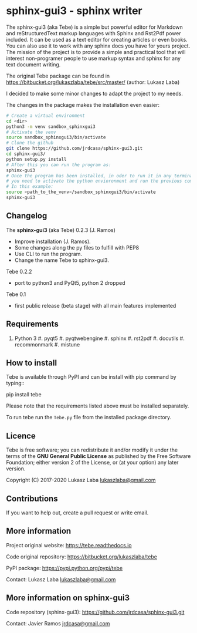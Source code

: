sphinx-gui3 - sphinx writer
============================
The sphinx-gui3 (aka Tebe) is a simple but powerful editor for Markdown and reStructuredText markup languages
with Sphinx and Rst2Pdf power included.
It can be used as a text editor for creating articles or even books.
You can also use it to work with any sphinx docs you have for yours project.
The mission of the project is to provide a simple and practical tool that will interest non-programer people
to use markup syntax and sphinx for any text document writing.

The original Tebe package can be found in https://bitbucket.org/lukaszlaba/tebe/src/master/ (author: Lukasz Laba)

I decided to make some minor changes to adapt the project to my needs.

The changes in the package makes the installation even easier:
   
```bash
# Create a virtual environment
cd <dir>
python3 -m venv sandbox_sphinxgui3
# Activate the venv
source sandbox_sphinxgui3/bin/activate
# Clone the github
git clone https://github.com/jrdcasa/sphinx-gui3.git
cd sphinx-gui3/
python setup.py install
# After this you can run the program as:
sphinx-gui3 
# Once the program has been installed, in oder to run it in any terminal
# you need to activate the python envioronment and run the previous command
# In this example:
source <path_to_the_venv>/sandbox_sphinxgui3/bin/activate
sphinx-gui3 
```


Changelog
---------
The **sphinx-gui3** (aka Tebe) 0.2.3 (J. Ramos)

- Improve installation (J. Ramos).
- Some changes along the py files to fulfill with PEP8
- Use CLI to run the program.
- Change the name Tebe to sphinx-gui3.

Tebe 0.2.2

- port to python3 and PyQt5, python 2 dropped

Tebe 0.1

- first public release (beta stage) with all main features implemented


Requirements
------------
1. Python 3
#. pyqt5
#. pyqtwebengine 
#. sphinx
#. rst2pdf
#. docutils
#. recommonmark
#. mistune

How to install
--------------
Tebe is available through PyPI and can be install with pip command by typing::

   pip install tebe

Please note that the requirements listed above must be installed separately.

To run tebe run the ``Tebe.py`` file from the installed package directory.

Licence
-------
Tebe is free software;
you can redistribute it and/or modify it under the terms of the **GNU General Public License**
as published by the Free Software Foundation;
either version 2 of the License,
or (at your option) any later version.

Copyright (C) 2017-2020 Lukasz Laba <lukaszlaba@gmail.com>

Contributions
-------------
If you want to help out, create a pull request or write email.

More information
----------------
Project original website: https://tebe.readthedocs.io

Code original repository: https://bitbucket.org/lukaszlaba/tebe

PyPI package: https://pypi.python.org/pypi/tebe

Contact: Lukasz Laba <lukaszlaba@gmail.com>

More information on sphinx-gui3
-------------------------------

Code repository (sphinx-gui3): https://github.com/jrdcasa/sphinx-gui3.git

Contact: Javier Ramos <jrdcasa@gmail.com>


